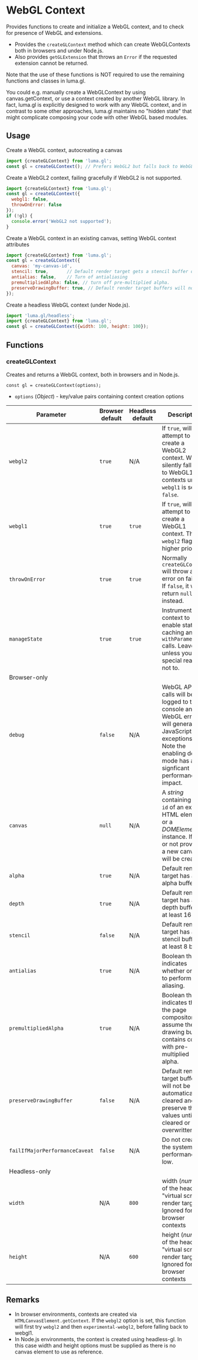 # WebGL Context

Provides functions to create and initialize a WebGL context, and to check for presence of WebGL and extensions.

* Provides the `createGLContext` method which can create WebGLContexts both in browsers and under Node.js.
* Also provides `getGLExtension` that throws an `Error` if the requested extension cannot be returned.

Note that the use of these functions is NOT required to use the remaining functions and classes in luma.gl.

You could e.g. manually create a WebGLContext by using canvas.getContext, or use a context created by another WebGL library.
In fact, luma.gl is explicitly designed to work with any WebGL context, and in contrast to some other approaches, luma.gl maintains no "hidden state" that might complicate composing your code with other WebGL based modules.


## Usage

Create a WebGL context, autocreating a canvas
```js
import {createGLContext} from 'luma.gl';
const gl = createGLContext(); // Prefers WebGL2 but falls back to WebGL1
```

Create a WebGL2 context, failing gracefully if WebGL2 is not supported.
```js
import {createGLContext} from 'luma.gl';
const gl = createGLContext({
  webgl1: false,
  throwOnError: false
});
if (!gl) {
  console.error('WebGL2 not supported');
}
```

Create a WebGL context in an existing canvas, setting WebGL context attributes
```js
import {createGLContext} from 'luma.gl';
const gl = createGLContext({
  canvas: 'my-canvas-id',
  stencil: true,       // Default render target gets a stencil buffer of at least 8 bits.
  antialias: false,    // Turn of antialiasing
  premultipliedAlpha: false, // turn off pre-multiplied alpha.
  preserveDrawingBuffer: true, // Default render target buffers will not be automatically cleared
});
```

Create a headless WebGL context (under Node.js).
```js
import 'luma.gl/headless';
import {createGLContext} from 'luma.gl';
const gl = createGLContext({width: 100, height: 100});
```


## Functions


### createGLContext

Creates and returns a WebGL context, both in browsers and in Node.js.

```
const gl = createGLContext(options);
```

* `options` (*Object*) - key/value pairs containing context creation options

| Parameter               | Browser default | Headless default | Description |
| ---                     | ---     | ---    | ---         |
| `webgl2`                | `true`  | N/A    | If `true`, will attempt to create a WebGL2 context. Will silently fall back to WebGL1 contexts unless `webgl1` is set to `false`. |
| `webgl1`                | `true`  | `true` | If `true`, will attempt to create a WebGL1 context. The `webgl2` flag has higher priority. |
| `throwOnError`          | `true`  | `true` | Normally `createGLContext` will throw an error on failure. If `false`, it will return `null` instead. |
| `manageState`           | `true`  | `true` | Instrument the context to enable state caching and `withParameter` calls. Leave on unless you have special reasons not to. |
| Browser-only            |         |        | |
| `debug`                 | `false` | N/A    | WebGL API calls will be logged to the console and WebGL errors will generate JavaScript exceptions. Note the enabling debug mode has a signficant performance impact. |
| `canvas`                | `null`  | N/A    | A *string* containing the `id` of an existing HTML element or a *DOMElement* instance. If `null` or not provided, a new canvas will be created. |
| `alpha`                 | `true`  | N/A      | Default render target has an alpha buffer. |
| `depth`                 | `true`  | N/A      | Default render target has a depth buffer of at least 16 bits. |
| `stencil`               | `false` | N/A      | Default render target has a stencil buffer of at least 8 bits. |
| `antialias`             | `true`  | N/A      | Boolean that indicates whether or not to perform anti-aliasing. |
| `premultipliedAlpha`    | `true`  | N/A      | Boolean that indicates that the page compositor will assume the drawing buffer contains colors with pre-multiplied alpha.
| `preserveDrawingBuffer` | `false` | N/A      | Default render target buffers will not be automatically cleared and will preserve their values until cleared or overwritten |
| `failIfMajorPerformanceCaveat` |`false`| N/A | Do not create if the system performance is low.
| Headless-only           |         |        | |
| `width`                 | N/A     | `800`  | width (*number*) of the headless "virtual screen" render target. Ignored for browser contexts |
| `height`                | N/A     | `600`  | height (*number*) of the headless "virtual screen" render target. Ignored for browser contexts |


## Remarks

* In browser environments, contexts are created via `HTMLCanvasElement.getContext`. If the `webgl2` option is set, this function will first try `webgl2` and then `experimental-webgl2`, before falling back to webgl1.
* In Node.js environments, the context is created using headless-gl. In this case width and height options must be supplied as there is no canvas element to use as reference.
